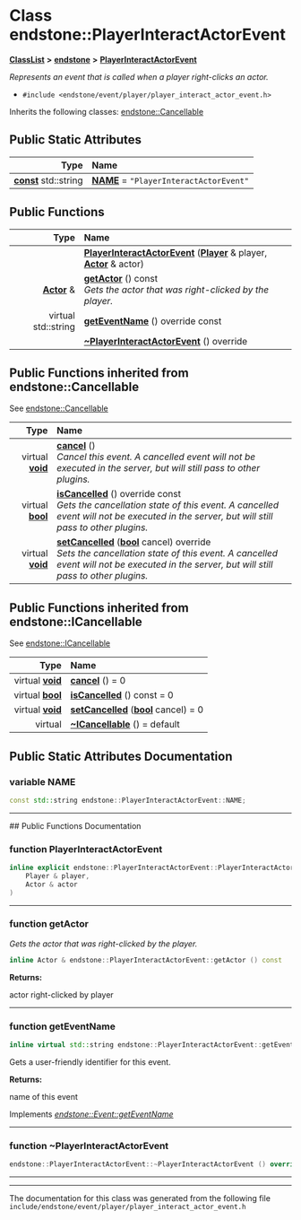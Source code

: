 

# Class endstone::PlayerInteractActorEvent



[**ClassList**](annotated.md) **>** [**endstone**](namespaceendstone.md) **>** [**PlayerInteractActorEvent**](classendstone_1_1PlayerInteractActorEvent.md)



_Represents an event that is called when a player right-clicks an actor._ 

* `#include <endstone/event/player/player_interact_actor_event.h>`



Inherits the following classes: [endstone::Cancellable](classendstone_1_1Cancellable.md)
































## Public Static Attributes

| Type | Name |
| ---: | :--- |
|  [**const**](classendstone_1_1Vector.md) std::string | [**NAME**](#variable-name)   = `"PlayerInteractActorEvent"`<br> |










































## Public Functions

| Type | Name |
| ---: | :--- |
|   | [**PlayerInteractActorEvent**](#function-playerinteractactorevent) ([**Player**](classendstone_1_1Player.md) & player, [**Actor**](classendstone_1_1Actor.md) & actor) <br> |
|  [**Actor**](classendstone_1_1Actor.md) & | [**getActor**](#function-getactor) () const<br>_Gets the actor that was right-clicked by the player._  |
| virtual std::string | [**getEventName**](#function-geteventname) () override const<br> |
|   | [**~PlayerInteractActorEvent**](#function-playerinteractactorevent) () override<br> |


## Public Functions inherited from endstone::Cancellable

See [endstone::Cancellable](classendstone_1_1Cancellable.md)

| Type | Name |
| ---: | :--- |
| virtual [**void**](classendstone_1_1Vector.md) | [**cancel**](classendstone_1_1Cancellable.md#function-cancel) () <br>_Cancel this event. A cancelled event will not be executed in the server, but will still pass to other plugins._  |
| virtual [**bool**](classendstone_1_1Vector.md) | [**isCancelled**](classendstone_1_1Cancellable.md#function-iscancelled) () override const<br>_Gets the cancellation state of this event. A cancelled event will not be executed in the server, but will still pass to other plugins._  |
| virtual [**void**](classendstone_1_1Vector.md) | [**setCancelled**](classendstone_1_1Cancellable.md#function-setcancelled) ([**bool**](classendstone_1_1Vector.md) cancel) override<br>_Sets the cancellation state of this event. A cancelled event will not be executed in the server, but will still pass to other plugins._  |


## Public Functions inherited from endstone::ICancellable

See [endstone::ICancellable](classendstone_1_1ICancellable.md)

| Type | Name |
| ---: | :--- |
| virtual [**void**](classendstone_1_1Vector.md) | [**cancel**](classendstone_1_1ICancellable.md#function-cancel) () = 0<br> |
| virtual [**bool**](classendstone_1_1Vector.md) | [**isCancelled**](classendstone_1_1ICancellable.md#function-iscancelled) () const = 0<br> |
| virtual [**void**](classendstone_1_1Vector.md) | [**setCancelled**](classendstone_1_1ICancellable.md#function-setcancelled) ([**bool**](classendstone_1_1Vector.md) cancel) = 0<br> |
| virtual  | [**~ICancellable**](classendstone_1_1ICancellable.md#function-icancellable) () = default<br> |
















































































## Public Static Attributes Documentation




### variable NAME 

```C++
const std::string endstone::PlayerInteractActorEvent::NAME;
```




<hr>
## Public Functions Documentation




### function PlayerInteractActorEvent 

```C++
inline explicit endstone::PlayerInteractActorEvent::PlayerInteractActorEvent (
    Player & player,
    Actor & actor
) 
```




<hr>



### function getActor 

_Gets the actor that was right-clicked by the player._ 
```C++
inline Actor & endstone::PlayerInteractActorEvent::getActor () const
```





**Returns:**

actor right-clicked by player 





        

<hr>



### function getEventName 

```C++
inline virtual std::string endstone::PlayerInteractActorEvent::getEventName () override const
```



Gets a user-friendly identifier for this event.




**Returns:**

name of this event 





        
Implements [*endstone::Event::getEventName*](classendstone_1_1Event.md#function-geteventname)


<hr>



### function ~PlayerInteractActorEvent 

```C++
endstone::PlayerInteractActorEvent::~PlayerInteractActorEvent () override
```




<hr>

------------------------------
The documentation for this class was generated from the following file `include/endstone/event/player/player_interact_actor_event.h`

